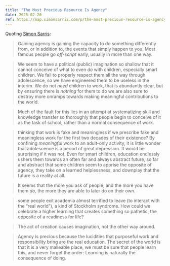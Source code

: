 ```yaml
---
title: "The Most Precious Resource Is Agency"
date: 2025-02-26
ref: https://map.simonsarris.com/p/the-most-precious-resource-is-agency
---
```

Quoting [Simon Sarris](https://map.simonsarris.com/p/the-most-precious-resource-is-agency):

> Gaining agency is gaining the capacity to do something differently from, or in addition to, the events that simply happen to you. Most famous people go *off-script* early, usually in more than one way.

> We seem to have a political (public) imagination so shallow that it cannot conceive of what to even *do* with children, especially smart children. We fail to properly respect them all the way through adolescence, so we have engineered them to be useless in the interim. We do not *need* children to work, that is abundantly clear, but by ensuring there is *nothing* for them to do we are also sure to destroy more onramps towards making meaningful contributions to the world.

> Much of the fault for this lies in an attempt at systematizing skill and knowledge transfer so thoroughly that people begin to conceive of it as the task of school, rather than a normal consequence of work.

> thinking that work is fake and meaningless if we prescribe fake and meaningless work for the first two decades of their existence? By confining *meaningful* work to an adult-only activity, it is little wonder that adolescence is a period of great depression. It would be surprising if it was not. Even for smart children, education endlessly ushers them towards an often far and always abstract future, so far and abstract that some children seem to apprise the opposite of agency, they take on a learned helplessness, and downplay that the future is a reality at all.

> It seems that the more you ask of people, and the more you have them *do,* the more they are able to later do on their own.

> some people exit academia almost terrified to leave (to interact with the “real world”), a kind of Stockholm syndrome. How could we celebrate a higher learning that creates something so pathetic, the opposite of a readiness for life?

> The act of creation causes imagination, not the other way around.

> Agency is precious because the lucidities that purposeful work and responsibility bring are the real education. The secret of the world is that it is a very malleable place, we must be sure that people learn this, and never forget the order: Learning is naturally the consequence of doing.